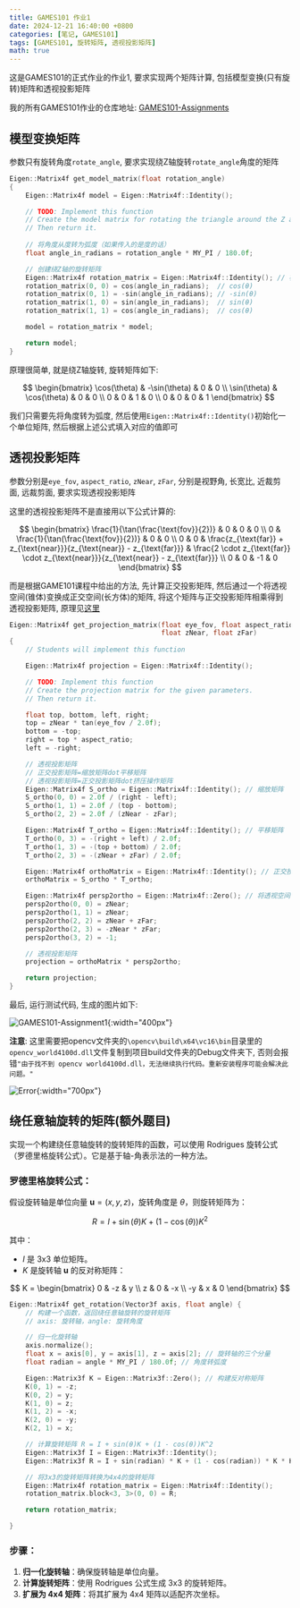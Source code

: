 ```yaml
---
title: GAMES101 作业1
date: 2024-12-21 16:40:00 +0800
categories: [笔记, GAMES101]
tags: [GAMES101, 旋转矩阵, 透视投影矩阵]
math: true
---
```


这是GAMES101的正式作业的作业1, 要求实现两个矩阵计算, 包括模型变换(只有旋转)矩阵和透视投影矩阵

我的所有GAMES101作业的仓库地址: [GAMES101-Assignments](https://github.com/WangSimiao2000/GAMES101-Assignments)

## 模型变换矩阵

参数只有旋转角度`rotate_angle`, 要求实现绕Z轴旋转`rotate_angle`角度的矩阵

```cpp
Eigen::Matrix4f get_model_matrix(float rotation_angle)
{
    Eigen::Matrix4f model = Eigen::Matrix4f::Identity();

    // TODO: Implement this function
    // Create the model matrix for rotating the triangle around the Z axis.
    // Then return it.
    
    // 将角度从度转为弧度（如果传入的是度的话）
    float angle_in_radians = rotation_angle * MY_PI / 180.0f;

    // 创建绕Z轴的旋转矩阵
	Eigen::Matrix4f rotation_matrix = Eigen::Matrix4f::Identity(); // 初始化为单位矩阵
    rotation_matrix(0, 0) = cos(angle_in_radians);  // cos(θ)
    rotation_matrix(0, 1) = -sin(angle_in_radians); // -sin(θ)
    rotation_matrix(1, 0) = sin(angle_in_radians);  // sin(θ)
    rotation_matrix(1, 1) = cos(angle_in_radians);  // cos(θ)

	model = rotation_matrix * model;

    return model;
}
```

原理很简单, 就是绕Z轴旋转, 旋转矩阵如下:

$$
\begin{bmatrix}
\cos(\theta) & -\sin(\theta) & 0 & 0 \\
\sin(\theta) & \cos(\theta) & 0 & 0 \\
0 & 0 & 1 & 0 \\
0 & 0 & 0 & 1
\end{bmatrix}
$$

我们只需要先将角度转为弧度, 然后使用`Eigen::Matrix4f::Identity()`初始化一个单位矩阵, 然后根据上述公式填入对应的值即可

## 透视投影矩阵

参数分别是`eye_fov`, `aspect_ratio`, `zNear`, `zFar`, 分别是视野角, 长宽比, 近裁剪面, 远裁剪面, 要求实现透视投影矩阵

这里的透视投影矩阵不是直接用以下公式计算的:

$$
\begin{bmatrix}
\frac{1}{\tan(\frac{\text{fov}}{2})} & 0 & 0 & 0 \\
0 & \frac{1}{\tan(\frac{\text{fov}}{2})} & 0 & 0 \\
0 & 0 & \frac{z_{\text{far}} + z_{\text{near}}}{z_{\text{near}} - z_{\text{far}}} & \frac{2 \cdot z_{\text{far}} \cdot z_{\text{near}}}{z_{\text{near}} - z_{\text{far}}} \\
0 & 0 & -1 & 0
\end{bmatrix}
$$

而是根据GAME101课程中给出的方法, 先计算正交投影矩阵, 然后通过一个将透视空间(锥体)变换成正交空间(长方体)的矩阵, 将这个矩阵与正交投影矩阵相乘得到透视投影矩阵, 原理见[这里](https://wangsimiao2000.github.io/posts/GAMES101-Lecture04-02)

```cpp
Eigen::Matrix4f get_projection_matrix(float eye_fov, float aspect_ratio,
                                      float zNear, float zFar)
{
    // Students will implement this function

    Eigen::Matrix4f projection = Eigen::Matrix4f::Identity();

    // TODO: Implement this function
    // Create the projection matrix for the given parameters.
    // Then return it.

    float top, bottom, left, right;
	top = zNear * tan(eye_fov / 2.0f);
	bottom = -top;
	right = top * aspect_ratio;
	left = -right;

	// 透视投影矩阵
	// 正交投影矩阵=缩放矩阵dot平移矩阵
	// 透视投影矩阵=正交投影矩阵dot挤压操作矩阵
	Eigen::Matrix4f S_ortho = Eigen::Matrix4f::Identity(); // 缩放矩阵
	S_ortho(0, 0) = 2.0f / (right - left);
	S_ortho(1, 1) = 2.0f / (top - bottom);
	S_ortho(2, 2) = 2.0f / (zNear - zFar);

	Eigen::Matrix4f T_ortho = Eigen::Matrix4f::Identity(); // 平移矩阵
	T_ortho(0, 3) = -(right + left) / 2.0f;
	T_ortho(1, 3) = -(top + bottom) / 2.0f;
	T_ortho(2, 3) = -(zNear + zFar) / 2.0f;

	Eigen::Matrix4f orthoMatrix = Eigen::Matrix4f::Identity(); // 正交投影矩阵
	orthoMatrix = S_ortho * T_ortho;

	Eigen::Matrix4f persp2ortho = Eigen::Matrix4f::Zero(); // 将透视空间转换为正交空间的矩阵
	persp2ortho(0, 0) = zNear;
	persp2ortho(1, 1) = zNear;
	persp2ortho(2, 2) = zNear + zFar;
	persp2ortho(2, 3) = -zNear * zFar;
	persp2ortho(3, 2) = -1;

	// 透视投影矩阵
	projection = orthoMatrix * persp2ortho;

    return projection;
}
```

最后, 运行测试代码, 生成的图片如下:

![GAMES101-Assignment1](/assets/posts/GAMES101-Assignment1/01.png){:width="400px"}

**注意**: 这里需要把opencv文件夹的`\opencv\build\x64\vc16\bin`目录里的`opencv_world4100d.dll`文件复制到项目build文件夹的Debug文件夹下, 否则会报错`"由于找不到 opencv world4100d.dll，无法继续执行代码。重新安装程序可能会解决此问题。"`

![Error](/assets/posts/GAMES101-Assignment1/02.png){:width="700px"}

## 绕任意轴旋转的矩阵(额外题目)

实现一个构建绕任意轴旋转的旋转矩阵的函数，可以使用 Rodrigues 旋转公式（罗德里格旋转公式）。它是基于轴-角表示法的一种方法。

### 罗德里格旋转公式：
假设旋转轴是单位向量 $\mathbf{u} = (x, y, z)$，旋转角度是 $\theta$，则旋转矩阵为：

$$
R = I + \sin(\theta)K + (1 - \cos(\theta))K^2
$$

其中：
- $I$ 是 3x3 单位矩阵。
- $K$ 是旋转轴 $\mathbf{u}$ 的反对称矩阵：

$$
K = \begin{bmatrix}
0 & -z & y \\
z & 0 & -x \\
-y & x & 0
\end{bmatrix}
$$

```cpp
Eigen::Matrix4f get_rotation(Vector3f axis, float angle) {
	// 构建一个函数，返回绕任意轴旋转的旋转矩阵
	// axis: 旋转轴，angle: 旋转角度

	// 归一化旋转轴
	axis.normalize();
	float x = axis[0], y = axis[1], z = axis[2]; // 旋转轴的三个分量
	float radian = angle * MY_PI / 180.0f; // 角度转弧度

	Eigen::Matrix3f K = Eigen::Matrix3f::Zero(); // 构建反对称矩阵
	K(0, 1) = -z; 
    K(0, 2) = y;
	K(1, 0) = z;
	K(1, 2) = -x;
	K(2, 0) = -y;
	K(2, 1) = x;

	// 计算旋转矩阵 R = I + sin(θ)K + (1 - cos(θ))K^2
    Eigen::Matrix3f I = Eigen::Matrix3f::Identity();
	Eigen::Matrix3f R = I + sin(radian) * K + (1 - cos(radian)) * K * K;

	// 将3x3的旋转矩阵转换为4x4的旋转矩阵
	Eigen::Matrix4f rotation_matrix = Eigen::Matrix4f::Identity();
	rotation_matrix.block<3, 3>(0, 0) = R;

	return rotation_matrix;

}
```



### 步骤：
1. **归一化旋转轴**：确保旋转轴是单位向量。
2. **计算旋转矩阵**：使用 Rodrigues 公式生成 3x3 的旋转矩阵。
3. **扩展为 4x4 矩阵**：将其扩展为 4x4 矩阵以适配齐次坐标。
